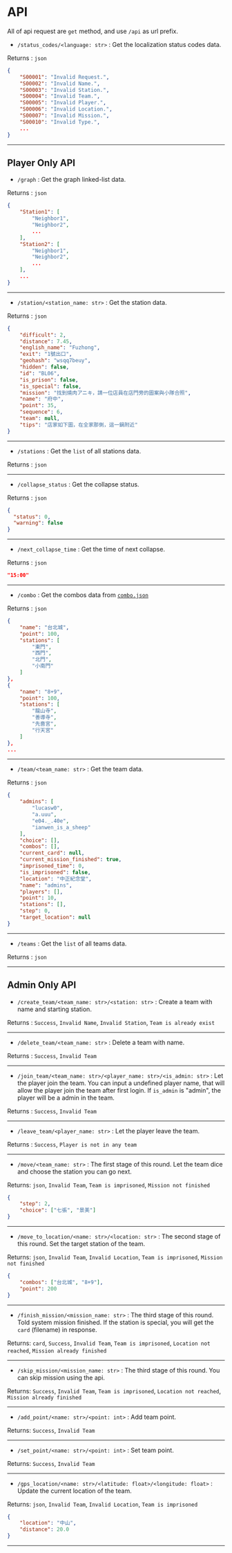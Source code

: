 # API

All of api request are `get` method, and use `/api` as url prefix.

- `/status_codes/<language: str>` : Get the localization status codes data.

Returns : `json`

```json
{
    "S00001": "Invalid Request.",
    "S00002": "Invalid Name.",
    "S00003": "Invalid Station.",
    "S00004": "Invalid Team.",
    "S00005": "Invalid Player.",
    "S00006": "Invalid Location.",
    "S00007": "Invalid Mission.",
    "S00010": "Invalid Type.",
    ...
}
```

---

## Player Only API

- `/graph` : Get the graph linked-list data.

Returns : `json`

```json
{
    "Station1": [
        "Neighbor1",
        "Neighbor2",
        ...
    ],
    "Station2": [
        "Neighbor1",
        "Neighbor2",
        ...
    ],
    ...
}
```

---

- `/station/<station_name: str>` : Get the station data.

Returns : `json`

```json
{
    "difficult": 2,
    "distance": 7.45,
    "english_name": "Fuzhong",
    "exit": "1號出口",
    "geohash": "wsqq7beuy",
    "hidden": false,
    "id": "BL06",
    "is_prison": false,
    "is_special": false,
    "mission": "找到燒肉アニキ，請一位店員在店門旁的圖案與小隊合照",
    "name": "府中",
    "point": 35,
    "sequence": 6,
    "team": null,
    "tips": "店家如下圖，在全家那側，這一鍋附近"
}
```

---

- `/stations` : Get the `list` of all stations data.

Returns : `json`

---

- `/collapse_status` : Get the collapse status.

Returns : `json`

```json
{
  "status": 0,
  "warning": false
}
```

---

- `/next_collapse_time` : Get the time of next collapse.

Returns : `json`

```json
"15:00"
```

---

- `/combo` : Get the combos data from [`combo.json`](https://github.com/lucasw0908/izcc2024MRT/blob/main/flask/app/data/combo.json)

Returns : `json`

```json
{
    "name": "台北城",
    "point": 100,
    "stations": [
        "東門",
        "西門",
        "北門",
        "小南門"
    ]
},
{
    "name": "8+9",
    "point": 100,
    "stations": [
        "龍山寺",
        "善導寺",
        "先嗇宮",
        "行天宮"
    ]
},
...
```

---

- `/team/<team_name: str>` : Get the team data.

Returns : `json`

```json
{
    "admins": [
        "lucasw0",
        "a.uuu",
        "e04._.40e",
        "ianwen_is_a_sheep"
    ],
    "choice": [],
    "combos": [],
    "current_card": null,
    "current_mission_finished": true,
    "imprisoned_time": 0,
    "is_imprisoned": false,
    "location": "中正紀念堂",
    "name": "admins",
    "players": [],
    "point": 10,
    "stations": [],
    "step": 0,
    "target_location": null
}
```

---

- `/teams` : Get the `list` of all teams data.

Returns : `json`

---

## Admin Only API

- `/create_team/<team_name: str>/<station: str>` : Create a team with name and starting station.

Returns : `Success`, `Invalid Name`, `Invalid Station`, `Team is already exist`

---

- `/delete_team/<team_name: str>` : Delete a team with name.

Returns : `Success`, `Invalid Team`

---

- `/join_team/<team_name: str>/<player_name: str>/<is_admin: str>` : Let the player join the team. You can input a undefined player name, that will allow the player join the team after first login. If `is_admin` is "admin", the player will be a admin in the team.

Returns : `Success`, `Invalid Team`

---

- `/leave_team/<player_name: str>` : Let the player leave the team.

Returns : `Success`, `Player is not in any team`

---

- `/move/<team_name: str>` : The first stage of this round. Let the team dice and choose the station you can go next.

Returns: `json`, `Invalid Team`, `Team is imprisoned`, `Mission not finished`

```json
{
    "step": 2,
    "choice": ["七張", "景美"]
}
```

---

- `/move_to_location/<name: str>/<location: str>` : The second stage of this round. Set the target station of the team.

Returns: `json`, `Invalid Team`, `Invalid Location`, `Team is imprisoned`, `Mission not finished`

```json
{
    "combos": ["台北城", "8+9"],
    "point": 200
}
```

---

- `/finish_mission/<mission_name: str>` : The third stage of this round. Told system mission finished. If the station is special, you will get the `card` (filename) in response.

Returns: `card`, `Success`, `Invalid Team`, `Team is imprisoned`, `Location not reached`, `Mission already finished`

---

- `/skip_mission/<mission_name: str>` : The third stage of this round. You can skip mission using the api.

Returns: `Success`, `Invalid Team`, `Team is imprisoned`, `Location not reached`, `Mission already finished`

---

- `/add_point/<name: str>/<point: int>` : Add team point.

Returns: `Success`, `Invalid Team`

---

- `/set_point/<name: str>/<point: int>` : Set team point.

Returns: `Success`, `Invalid Team`

---

- `/gps_location/<name: str>/<latitude: float>/<longitude: float>` : Update the current location of the team.

Returns: `json`, `Invalid Team`, `Invalid Location`, `Team is imprisoned`

```json
{
    "location": "中山",
    "distance": 20.0
}
```

---

